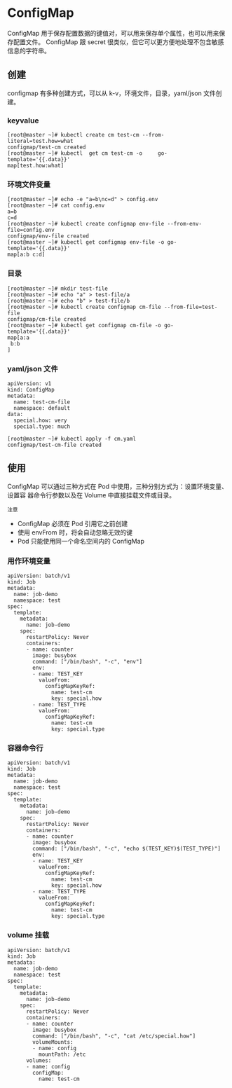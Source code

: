 # ConfigMap

ConfigMap 用于保存配置数据的键值对，可以用来保存单个属性，也可以用来保存配置文件。 ConfigMap 跟 secret 很类似，但它可以更方便地处理不包含敏感信息的字符串。

## 创建

configmap 有多种创建方式，可以从 k-v，环境文件，目录，yaml/json 文件创建。

### keyvalue

```
[root@master ~]# kubectl create cm test-cm --from-literal=test.how=what
configmap/test-cm created
[root@master ~]# kubectl  get cm test-cm -o     go-template='{{.data}}' 
map[test.how:what]
```

### 环境文件变量

```
[root@master ~]# echo -e "a=b\nc=d" > config.env
[root@master ~]# cat config.env 
a=b
c=d
[root@master ~]# kubectl create configmap env-file --from-env-file=config.env
configmap/env-file created
[root@master ~]# kubectl get configmap env-file -o go-template='{{.data}}' 
map[a:b c:d]
```

### 目录

```
[root@master ~]# mkdir test-file
[root@master ~]# echo "a" > test-file/a
[root@master ~]# echo "b" > test-file/b
[root@master ~]# kubectl create configmap cm-file --from-file=test-file
configmap/cm-file created
[root@master ~]# kubectl get configmap cm-file -o go-template='{{.data}}' 
map[a:a
 b:b
]
```

### yaml/json 文件

```
apiVersion: v1
kind: ConfigMap
metadata:
  name: test-cm-file
  namespace: default
data:
  special.how: very
  special.type: much
```

```
[root@master ~]# kubectl apply -f cm.yaml 
configmap/test-cm-file created
```

## 使用

ConfigMap 可以通过三种方式在 Pod 中使用，三种分别方式为：设置环境变量、设置容 器命令行参数以及在 Volume 中直接挂载文件或目录。

`注意`

+ ConfigMap 必须在 Pod 引用它之前创建
+ 使用 envFrom 时，将会自动忽略无效的键
+ Pod 只能使用同一个命名空间内的 ConfigMap

### 用作环境变量

```
apiVersion: batch/v1
kind: Job
metadata:
  name: job-demo
  namespace: test
spec:
  template:
    metadata:
      name: job-demo
    spec:
      restartPolicy: Never
      containers:
      - name: counter
        image: busybox
        command: ["/bin/bash", "-c", "env"]
        env:
        - name: TEST_KEY
          valueFrom:
            configMapKeyRef:
              name: test-cm
              key: special.how
        - name: TEST_TYPE
          valueFrom:
            configMapKeyRef:
              name: test-cm
              key: special.type
```

### 容器命令行

```
apiVersion: batch/v1
kind: Job
metadata:
  name: job-demo
  namespace: test
spec:
  template:
    metadata:
      name: job-demo
    spec:
      restartPolicy: Never
      containers:
      - name: counter
        image: busybox
        command: ["/bin/bash", "-c", "echo $(TEST_KEY)$(TEST_TYPE)"]
        env:
        - name: TEST_KEY
          valueFrom:
            configMapKeyRef:
              name: test-cm
              key: special.how
        - name: TEST_TYPE
          valueFrom:
            configMapKeyRef:
              name: test-cm
              key: special.type
```

### volume 挂载

```
apiVersion: batch/v1
kind: Job
metadata:
  name: job-demo
  namespace: test
spec:
  template:
    metadata:
      name: job-demo
    spec:
      restartPolicy: Never
      containers:
      - name: counter
        image: busybox
        command: ["/bin/bash", "-c", "cat /etc/special.how"]
        volumeMounts:
        - name: config
          mountPath: /etc
      volumes:
      - name: config
        configMap:
          name: test-cm
```